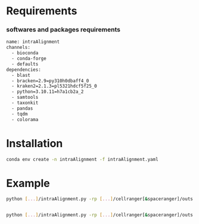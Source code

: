 # Requirements

### softwares and packages requirements

```bash
name: intraAlignment
channels:
  - bioconda
  - conda-forge
  - defaults
dependencies:
  - blast
  - bracken=2.9=py310h0dbaff4_0
  - kraken2=2.1.3=pl5321hdcf5f25_0
  - python=3.10.11=h7a1cb2a_2
  - samtools
  - taxonkit
  - pandas
  - tqdm
  - colorama
```
# Installation
```bash
conda env create -n intraAlignment -f intraAlignment.yaml
```



# Example

```bash
python [...]/intraAlignment.py -rp [...]/cellranger[&spaceranger]/outs -method kraken2 -db [...]/k2_db


python [...]/intraAlignment.py -rp [...]/cellranger[&spaceranger]/outs -method blast -db [...]/nt_db/nt
```








